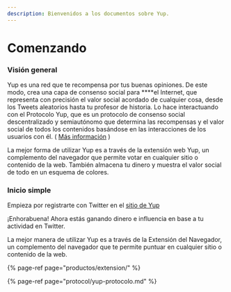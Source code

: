 ```yaml
---
description: Bienvenidos a los documentos sobre Yup.
---
```


# Comenzando

### **Visión general**

Yup es una red que te recompensa por tus buenas opiniones. De este modo, crea una capa de consenso social para ****el Internet, que representa con precisión el valor social acordado de cualquier cosa, desde los Tweets aleatorios hasta tu profesor de historia. Lo hace interactuando con el Protocolo Yup, que es un protocolo de consenso social descentralizado y semiautónomo que determina las recompensas y el valor social de todos los contenidos basándose en las interacciones de los usuarios con él. \( [Más información](https://docs.yup.io/v/espanol/protocol/yup-protocolo) \)

La mejor forma de utilizar Yup es a través de la extensión web Yup, un complemento del navegador que permite votar en cualquier sitio o contenido de la web. También almacena tu dinero y muestra el valor social de todo en un esquema de colores.

### Inicio simple

Empieza por registrarte con Twitter en el [sitio de Yup](https://yup.io/)

¡Enhorabuena!  Ahora estás ganando dinero e influencia en base a tu actividad en Twitter.

La mejor manera de utilizar Yup es a través de la Extensión del Navegador, un complemento del navegador que te permite puntuar en cualquier sitio o contenido de la web.

{% page-ref page="productos/extension/" %}

{% page-ref page="protocol/yup-protocolo.md" %}

